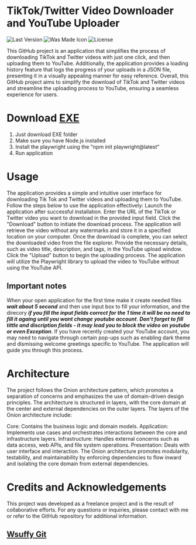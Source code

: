 # **TikTok/Twitter Video Downloader and YouTube Uploader**
![Last Version](https://img.shields.io/badge/release-1.0.1-green)
![Was Made Icon](https://img.shields.io/badge/Was_Made_With-Wsuffy-blue)
![License](https://img.shields.io/badge/License-MIT-green)

This GitHub project is an application that simplifies the process of downloading TikTok and Twitter videos with just one click, and then uploading them to YouTube.
Additionally, the application provides a loading history feature that logs the progress of your uploads in a JSON file, presenting it in a visually appealing manner for easy reference.
Overall, this GitHub project aims to simplify the download of TikTok and Twitter videos and streamline the uploading process to YouTube, ensuring a seamless experience for users.

# Download [EXE](https://disk.yandex.ru/d/xCUo1tVHvAIDPw)
1. Just download EXE folder
2. Make sure you have Node.js installed
3. Install the playwright using the "npm init playwright@latest"
4. Run application

# Usage
The application provides a simple and intuitive user interface for downloading Tik Tok and Twitter videos and uploading them to YouTube. Follow the steps below to use the application effectively:
Launch the application after successful installation.
Enter the URL of the TikTok or Twitter video you want to download in the provided input field.
Click the "Download" button to initiate the download process. The application will retrieve the video without any watermarks and store it in a specified location on your computer.
Once the download is complete, you can select the downloaded video from the file explorer.
Provide the necessary details, such as video title, description, and tags, in the YouTube upload window.
Click the "Upload" button to begin the uploading process. The application will utilize the Playwright library to upload the video to YouTube without using the YouTube API.

## Important notes
When your open application for the first time make it create needed files ***wait about 5 second*** and then use input box to fill your information, and the direcory ***if you fill the input fields correct for the 1 time it will be no need to fill it againg until you want change youtube account***.
***Don't forget to fill tittle and discription fields - it may lead you to block the video on youtube or even Exception***.
If you have recently created your YouTube account, you may need to navigate through certain pop-ups such as enabling dark theme and dismissing welcome greetings specific to YouTube. The application will guide you through this process.



# Architecture
The project follows the Onion architecture pattern, which promotes a separation of concerns and emphasizes the use of domain-driven design principles. The architecture is structured in layers, with the core domain at the center and external dependencies on the outer layers. The layers of the Onion architecture include:

Core: Contains the business logic and domain models.
Application: Implements use cases and orchestrates interactions between the core and infrastructure layers.
Infrastructure: Handles external concerns such as data access, web APIs, and file system operations.
Presentation: Deals with user interface and interaction.
The Onion architecture promotes modularity, testability, and maintainability by enforcing dependencies to flow inward and isolating the core domain from external dependencies.

# Credits and Acknowledgements
This project was developed as a freelance project and is the result of collaborative efforts. 
For any questions or inquiries, please contact with me or refer to the GitHub repository for additional information.

## [Wsuffy Git](https://github.com/Wsuffy)
